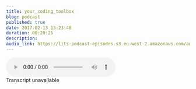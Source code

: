 ```yaml
---
title: your_coding_toolbox
blog: podcast
published: true
date: 2017-02-13 13:23:48
duration: 00:20:25
description:
audio_link: https://lits-podcast-episodes.s3.eu-west-2.amazonaws.com/audio/your_coding_toolbox.mp3
---
```

<div class="row">
    <audio controls src='https://lits-podcast-episodes.s3.eu-west-2.amazonaws.com/audio/your_coding_toolbox.mp3' class="col-md-12">
          Your browser does not support the <code>audio</code> element.
        </audio>
</div>
Transcript unavailable

[//]: # (you know, the Mister Crabs mean off him, like with the spinny background. That's what learning how to code. It's like it's mister crabs mean Hello and welcome to lost in the source. I should probably say Happy New Year because you haven't had a podcast for me in about a month or just over a month. And for that I'm sorry, but basically I've just been trying to lay the foundation for black girl cheque and make sure everything is amazing and perfect, and it's looking like it is going to be an amazing year. So I'm really excited about that. But I am back basically back in business, and we're going to be talking about coding today and this tour's you need. So this episode is called the Toolbox, and this is a series I'm going to do. I don't know how many episodes in the cities there gonna be a should probably, like, planned up. I didn't S o. This is Episode one in this E v e's one ofthe X on. I'm just going to be talking about the different tools you can use to learn how to code on just what all if it means I found that when I was learning how to code, everything was great fun, fantastic as long as I was on co academy and as long as somebody was holding my hand along the way. As soon as I left co academy, everything hit the fan and it just became super maze like, you know that Mr Crabs mean of him, like with the spinny background. That's what learning how to code. It's like once you stepped off like academy. It's mister crabs mean, um, so I'm just going to go through a few things that I think will be useful to know and understand when you're like embarking on this journey and your initially starting out. So let's get started. So the Internet, I would say, is the biggest resource you have. The Internet is an amazing place, amazing and scary and creepy, but mostly amazing, a cz long as you stay within certain rooms of it on DH. There's just so much out there like a lot of the questions. You probably have somebody. His arcs, they're already on DH has gotten an answer for already, so it's definitely good for, you know, reassuring that you're not alone in this, but also really good for getting answers. And so I would start if you never learned how. If you've never gone into code and before, I would definitely start with code academy. I spoken about co academy before on other podcast because I just think it's so amazing on hey, IFCO Academy, one response is lost in the source. Just get at me in for that blackguard dot tech and we can talk. But, yeah, Cho academy is just a really good place for if you've never, ever let how If you've never, ever coded before and just need, like, more handheld step by step, this is what this is. This is what this is. This is what this is kind of process and they have so many languages. So I would recommend starting with html css and then, you know, going over to Jarvis scripts and then trying your hand at, like, SQL, which is more for databases or ruby, which is more that programming and the back end or python, which is similar to Ruby or whatever other languages they have. They literally have so many, and they now have, like, a paid option. They have a free option on the paid option. I haven't tried out there paid option yet, but I know that they're free. Option is really good for just whetting your appetite. If you find that you know things are going really evolve Car academy free. I guess you could you could pay. Another paid option is Tree House who do more like projects on they have, like projects for inter media and an advanced on beginners. And it's a similar kind of thing, but is paid and you get like, a free trial for I don't know, it's either two weeks on one month I can't remember. But yes, ah ko Academy and Tree house is definitely good for like if you've just started academies specifically because they have the free option and you know you don't, like immediately commits to something you're not sure you're going to enjoy or even like so if you know you don't co Academy of Country House and you kind of wanna level up a bit Sorry, I would recommend something that code wass now code wass is more about programming on DH. It's more I would recommend it for like if you're more than intermediate to just practise programming skills. I'm sure they have, like stuff or hitched in Marcia's says to You can basically pick her language. But really, it's more about problem solving and understanding problems on DH. How do we figure out the solutions to these problems and what's the best way? And you basically it's like a game. So you basically get points for each problem that you solve, and you can start a really basic level and just like work your way up. I've done a few code wass problems before, and yet it's It's really nice because you can kind of see the issues and the questions is like a four room, and you can see where other people are kind of fun in it. Difficult and you know, that kind of things, a sense of community as you're not doing it alone. But it's not his hand held is something like Code Academy on if you want to go like more advanced, there's a site called Project Oiler. Now Project Oil is a list ofthe like thousands and thousands off maths problems, Orlova mass problems but like programming problems. And the idea is that you don't you can solve the problem in whatever language you want, but you don't do on the side. So all these other websites is like you do the problem within the site and you can you know that this is how you do it. But with project oily, you take the problem and you do it locally on your machine so you don't need the Internet to solve the problem. Really, you just need the programming language on DH. This's definitely for more people who have done hates him. Outdone CSS on either run, too, like JavaScript or ruby or Python, basically languages that are programming languages, not just front end languages. That hasty Marcy SS on DSO Project Oiler is basically again problem solving. How do we find the solution to this problem in the best way? And once you you can basically go back to project the project or al Assad and submit your answer and then see what other people how other people have answered on you? What you basically fan is loads of people. I also think the same question, different ways, and that's the amazing thing. But also kind of downside about programming is that there are so many answers, so many right answers. For one question, Andi also depends on the languages you use and all of that. So I would recommend Project Oiler. If you're more comfortable of programming languages at any level, whether you're beginning into media advance but just more comfortable programming languages rather than if you just started doing hasty Marcy SS because put it oil, it can be a bit overwhelming. On the same of code was I would recommend code was, if you're more comfortable of programming languages rather than if you just kind of started into Cody in full stop. So those are like that online resources I would definitely recommend Project Oiler is also good for if you're preparing for code in tests, Um, if you ah, doing those of code in tears Project oil are basically sometimes you're sometimes co tests come from projects or a lot. I've seen protests that have been from Project Oil, and I've done cotis that have been formed project owner, but also it puts you in that mind frame, as I said before, problem solving. So those are the anonymous sources. Our definitely linked all of them in the description below and I'll probably put a block post up with Just linked all these things and what they are, etcetera. So you've done put academy, you've had a blast, and you're like, You know what? I want to take this to the next level on guy. Want to do things locally? There are two things that that you will need to code locally on your machine. The first thing is a text editor. Most laptops, computers come with a text editor already. So if you own a Windows machine, that will probably be something like notes pad. If you wanna mak like myself, that would probably be something that text edit a text editor basically allows you to write text without formatting. So word on Microsoft office and all these things allow you to type things up. But they are so heavily formatted things like the italics your quotation marks, the fact that you can have, like, different fronts. All of that on the like system level is do nodes are formatting to present it in a certain way to the user. All of that formatting, if you're too like chance burrows into code, which you screw your code up the most common one I've seen is quotation marks or apostrophes, where it's like stylised inward, and you copy that over under the programme. Who does? Trying to understand the code doesn't understand what these fancy quotation marks are because they need it without all the formatting on DSO. That's what text editor allows you to just type written like plain text. That's basically what you need to type in your code in plain text text edit, and I had our good starting points. But honestly, Max Sublime, which is also Text Editor, which can download online for free, is what has really changed the game for me and just make things so much easier because sublime has, like syntax, highlighting If you're new to coding, you may not know that every language has difference in tax, similar to like spoken languages, anyway. Like, you know, the way the French speakers, not the way the English speak. We have different syntax, different ways to write things the same of programming languages. There are different ways to write things on DH, so what sublime gives you is syntax highlighting, which is basically colour coded ways, or showing you that you're writing the right thing. You're not making mistakes as you write on. It highlights those mistakes. If you do make thumb, which is amazing for coding, because the smallest mistake and code can just have the biggest repercussions and just crashed your site. That's not what you want. So sublime, I think, is an amazing text editor that you should definitely look into Get in if you want to move off of co academy. But if you just wanna use text edit and your final season text said it, that's also fine, like there's nothing wrong with using text at it at all or no pad. The other thing you need if you're doing something more locally, is at the terminal. So the terminal is probably the most like, bewildering thing that when people see this, when people who don't code see the terminal, it's like, Oh my gosh, what the heck is this? It looks like it looks like the matrix screen, you know, with all the green front, like going up and down the screen on all of that kind of like computer Saifi kind of stuff. That's what it looks like. However, the terminal is just so innocent. It's not scary. There's nothing to it. It doesn't do anything unless you tell it to do anything. Really. The terminal is essentially the back end version off my computer, if you on a Mac or finder. If you wanna sorry my computer from a Windows machine or find out if you're on a Mac, it is just a way to access files and to run commands. Now the more you go into coding, the more you understand what it means to run commands and code. Ketamine, when you're learning, has called. There's a button that says Run, and it runs what you've written to present what you expect on DH. That's essentially what you be doing in the terminal. Running commands and telling the terminal to either move files or move fouls or create files or put or these files in a folder. Put this photo here creating forwarders, Things like that, essentially the things you can do in my computer or find out you can do it in the terminal. The reason why you'd want to do it in the terminal is because it's a lot easier to do in the terminal. It's a lot quicker to find things in the terminals a lot quicker, too. Moved between 1000 folders than it is in Finder and also the terminal. You be able to track changes through something called version control on DH version. Control is not something I'm going to dive into in this podcast, but definitely for the next tool box episode will be looking at version control on what that means on DH, why you should use it. But the terminal allows you to do, um, stuff Rene into all that kind of stuff on DH. If you're on Mac a good term like again Windows, Mac, whatever mission you're on comes with a standard terminal, but I use something. Could I term to? I'm not sure if they have one for Windows, but they definitely have one for Mac on DH again. It's just nice to use. It just is prettier to use colour coding or this kind of stuff is just It's just nicer. Honestly, I don't think there's too much of Ah um, a big jump between the standard terminal that comes of your machine or I term, but I just prefer use an item on a lot of these tools. It's really down to preference. Nothing is gospel. Nothing is like, Oh my gosh, you have to use this thing. Use what you're comfortable with. Don't be swayed by what you know. The community of the majority are saying court, and finally, we have the operating system. So I have been saying a lot. You know that there's a distinct for Max. There's distinct for Windows, and basically the reason for that is that Windows and Mac and the 3rd 1 which is Lennox Ah, respond to code in different ways. And so there are some languages that are much easier to code on Mac than on Windows or Linux than on Windows Mac and Net Lennox. Use a kind of operating system that's off the Unix family, and Windows doesn't do that. So there are some languages, such as Ruby, which are much easier to teo use on max on Lenox machines. If you've never heard of what Lennox machine is, don't worry about it. Lennox machines air, usually just used by like the people who are super super, super into it and just like wanna build an operating system themselves, basically is basically a super stripped down version, often operating system you get the basics? Um, but most people use Max on or Windows, as in most General people's Maxwell windows. So, yeah, there's just certain languages behave better on different operating systems on DH. I know for myself, I've always used the Mac even before I started coding. So it's just the easiest thing to use for me personally, but also the language I code in with Predominant, which is Ruby. Um, just works better on a Mac machine, you know. But if your code in their language like DOT Net that would probably work better on a Windows machine really depends on the language on are definitely encourage you to explore and cheque out online. What's what. Operating systems are best for the kind of language is you on a code in. But also Lennox is probably the best operating system, regardless because it's it's so bare. Bones on DH. It just takes to most things, but again definitely research it, and it's definitely dependent on the language. We're going to be predominantly Cody. The good thing is, if you're going to stick to hit Timberline CSS, it doesn't matter like you can Code hasty Mencius says pretty comfortably on any machine as long as you have a text editor. That and that's it for hey html CSS websites. That's all you need a text editor. So don't worry too much about operating systems if that's where you're kind of staying for now, and that's pretty much it. So this is tool box number one, and I think just for initially getting into coding or like transitioning from beginner to intermediate kindof, these are the tools you can. I need these of the stuff that you are need to build and progress and just have something to show for. You're working for your portfolio and understanding operating systems to kind of know what to decide on next and how to make the next decisions. And the kind of language is you're going to programming intestine out trialling and stuff like that. So I hope has been useful for you guys. And if you have any questions, do hit me upon Tuta at Lost in the Source or email info at blackguard dot tech, and I'll be I'll be so like happy to answer them either on the podcast or via the channels in which you've contacted me. Cool. So before I go, I have a few announcements to make. The first is we are for the whole of February. We are going to be doing B g t hidden figures hashtag GT hidden figures, which is basically us. Just show him black women in stem who have done amazing things. And it's also to celebrate the release ofthe the film Hidden figures in the U. K. Oh, and so far we have been doing stuff on instagram on Twitter and on Facebook. You could just see these amazing black women who have who just flushing in their field or who have flourished in their filled from, you know, computers and mathematicians and biochemist and not a call technologist and all sorts off women across the field across the world. Or the only requirement is that she's black and she's in stem. So follow us on. Twitter at Black, our tech on on lost in the source at Lost in the Source for what we've been doing on B g t hidden figures hashtag GT hidden figures. We also have a workshop coming up in February on virtual reality. So in January we had three workshops to hate him on CSS workshops on one salary negotiation workshop with Tribe this month. We have one of virtual reality where we will be doing an introductory session into via what Israel was about. And how can you know you get into it. What the tools you can use to get into Viane understand? Br um, I'm finally, as I said before, if you have any questions, feel free to email. Infer that blackguard dot tech with the subject lost in the source, then I can answer your questions either on the podcast or via email, and follow us on Twitter at Lost in the Source.)

